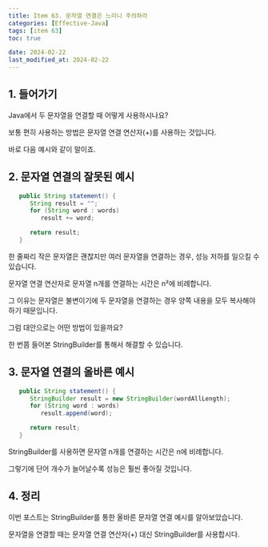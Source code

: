 ```yaml
---
title: Item 63. 문자열 연결은 느리니 주의하라
categories: [Effective-Java]
tags: [item 63]
toc: true

date: 2024-02-22
last_modified_at: 2024-02-22
---
```


## 1. 들어가기

Java에서 두 문자열을 연결할 때 어떻게 사용하시나요?

보통 편히 사용하는 방법은 문자열 연결 연산자(+)를 사용하는 것입니다.

바로 다음 예시와 같이 말이죠.

## 2. 문자열 연결의 잘못된 예시

```java
   public String statement() {
      String result = "";
      for (String word : words)
         result += word;

      return result;
   }
```

한 줄짜리 작은 문자열은 괜찮지만 여러 문자열을 연결하는 경우, 성능 저하를 일으킬 수 있습니다.

문자열 연결 연산자로 문자열 n개를 연결하는 시간은 n²에 비례합니다.

그 이유는 문자열은 불변이기에 두 문자열을 연결하는 경우 양쪽 내용을 모두 복사해야 하기 때문입니다.

그럼 대안으로는 어떤 방법이 있을까요?

한 번쯤 들어본 StringBuilder를 통해서 해결할 수 있습니다.

## 3. 문자열 연결의 올바른 예시

```java
   public String statement() {
      StringBuilder result = new StringBuilder(wordAllLength);
      for (String word : words)
         result.append(word);

      return result;
   }
```

StringBuilder를 사용하면 문자열 n개를 연결하는 시간은 n에 비례합니다.

그렇기에 단어 개수가 늘어날수록 성능은 훨씬 좋아질 것입니다.

## 4. 정리

이번 포스트는 StringBuilder를 통한 올바른 문자열 연결 예시를 알아보았습니다.

문자열을 연결할 때는 문자열 연결 연산자(+) 대신 StringBuilder를 사용합시다.